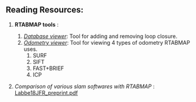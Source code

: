 ## Reading Resources: ##

1. **RTABMAP tools** :  
	1. [*Database viewer*](https://github.com/introlab/rtabmap/wiki/Tools#database-viewer): Tool for adding and removing loop closure.
	2. [*Odometry viewer*](https://github.com/introlab/rtabmap/wiki/Tools#odometry-viewer): Tool for viewing 4 types of odometry RTABMAP uses.
		1. SURF 
		2. SIFT
		3. FAST+BRIEF
		4. ICP

2. *Comparison of various slam softwares with RTABMAP* : [Labbe18JFR_preprint.pdf
](https://introlab.3it.usherbrooke.ca/mediawiki-introlab/images/7/7a/Labbe18JFR_preprint.pdf) 